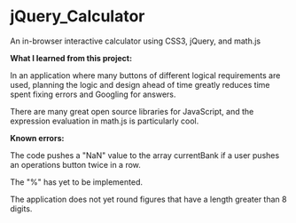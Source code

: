 # jQuery_Calculator
An in-browser interactive calculator using CSS3, jQuery, and math.js

<b>What I learned from this project:</b>

In an application where many buttons of different logical requirements are used, planning the logic and design ahead of time greatly reduces time spent fixing errors and Googling for answers.

There are many great open source libraries for JavaScript, and the expression evaluation in math.js is particularly cool.

<b>Known errors:</b>

The code pushes a "NaN" value to the array currentBank if a user pushes an operations button twice in a row.

The "%" has yet to be implemented.

The application does not yet round figures that have a length greater than 8 digits.

